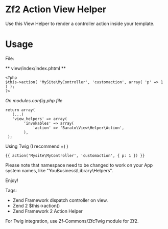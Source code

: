 Zf2 Action View Helper
======================

Use this View Helper to render a controller action inside your template.

Usage
====


File:

** view/index/index.phtml **
```
<?php 
$this->action( 'MySite\MyController', 'customaction', array( 'p' => 1 ) ); 
?>
```
*On modules.config.php file*

```
return array( 
   (...)
   'view_helpers' => array(
        'invokables' => array(
            'action' => 'Barato\View\Helper\Action',
        ),
 );
```

Using Twig (I recommend =) )

```
{{ action('Mysite\MyController', 'customaction', { p: 1 }) }}
```

Please note that namespace need to be changed to work on your App system names, like "YouBusiness\Library\Helpers".

Enjoy!

Tags:
* Zend Framework dispatch controller on view.
* Zend 2 $this->action()
* Zend Framework 2 Action Helper

For Twig integration, use Zf-Commons/ZfcTwig module for Zf2.
